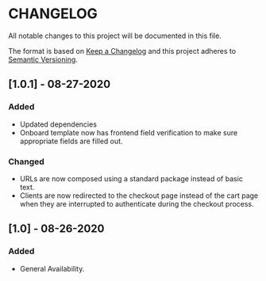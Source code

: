 # CHANGELOG
All notable changes to this project will be documented in this file.

The format is based on [Keep a Changelog](http://keepachangelog.com/en/1.0.0/)
and this project adheres to [Semantic Versioning](http://semver.org/spec/v2.0.0.html).

## [1.0.1] - 08-27-2020
### Added
- Updated dependencies
- Onboard template now has frontend field verification to make sure appropriate fields are filled out.
### Changed
- URLs are now composed using a standard package instead of basic text.
- Clients are now redirected to the checkout page instead of the cart page when they are interrupted to authenticate during the checkout process.

## [1.0] - 08-26-2020
### Added
- General Availability.